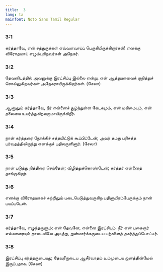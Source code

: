 ```yaml
---
title:  3
lang: ta
mainfont: Noto Sans Tamil Regular
---
```


###  3:1

கர்த்தாவே, என் சத்துருக்கள் எவ்வளவாய்ப் பெருகியிருக்கிறார்கள்! எனக்கு விரோதமாய் எழும்புகிறவர்கள் அநேகர்.

###  3:2

தேவனிடத்தில் அவனுக்கு இரட்சிப்பு இல்லை என்று, என் ஆத்துமாவைக் குறித்துச் சொல்லுகிறவர்கள் அநேகராயிருக்கிறார்கள். (சேலா)

###  3:3

ஆனாலும் கர்த்தாவே, நீர் என்னைச் சூழ்ந்துள்ள கேடகமும், என் மகிமையும், என் தலையை உயர்த்துகிறவருமாயிருக்கிறீர்.

###  3:4

நான் கர்த்தரை நோக்கிச் சத்தமிட்டுக் கூப்பிட்டேன்; அவர் தமது பரிசுத்த பர்வதத்திலிருந்து எனக்குச் பதிலருளினார். (சேலா)

###  3:5

நான் படுத்து நித்திரை செய்தேன்; விழித்துக்கொண்டேன்; கர்த்தர் என்னைத் தாங்குகிறார்.

###  3:6

எனக்கு விரோதமாகச் சுற்றிலும் படையெடுத்துவருகிற பதினாயிரம்பேருக்கும் நான் பயப்படேன்.

###  3:7

கர்த்தாவே, எழுந்தருளும்; என் தேவனே, என்னை இரட்சியும். நீர் என் பகைஞர் எல்லாரையும் தாடையிலே அடித்து, துன்மார்க்கருடைய பற்களைத் தகர்த்துப்போட்டீர்.

###  3:8

இரட்சிப்பு கர்த்தருடையது; தேவரீருடைய ஆசீர்வாதம் உம்முடைய ஜனத்தின்மேல் இருப்பதாக. (சேலா)

